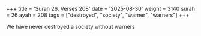 +++
title = 'Surah 26, Verses 208'
date = '2025-08-30'
weight = 3140
surah = 26
ayah = 208
tags = ["destroyed", "society", "warner", "warners"]
+++

We have never destroyed a society without warners